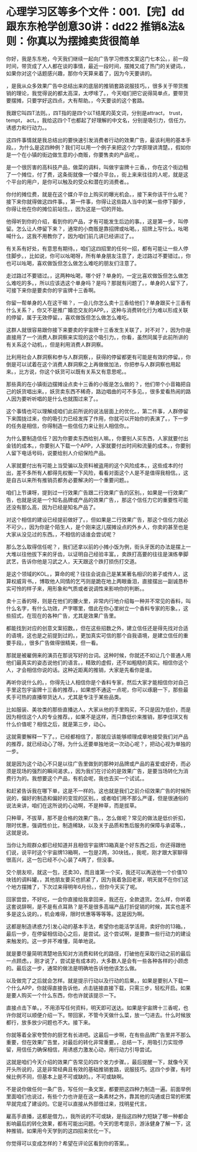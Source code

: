 # 心理学习区等多个文件：001.【完】dd跟东东枪学创意30讲：dd22 推销&法&则：你真以为摆摊卖货很简单

你好，我是东东枪，今天我们继续一起向广告学习修炼文案这门七本公。，前一段时间，带货成了人人都在谈的事情，最近一段时间，摆摊又成了热门的关键词。，如果你对这个话题感兴趣，那你今天算来着了，因为今天要讲的。

，是我从众多效果广告中总结出来的底层的推销套路说服技巧。，很多关于带货推销的理论，我觉得说的都太高深，太啰嗦了。，今天咱们把它说得简单点，要带货要摆摊，只要学好这四点，大有帮助。，今天要谈的这个套路。

我跟它叫四T法则。，四T指的是四个以T结尾的英文词，分别是attract， trust， tempt， act。，我给这四个T也都起了好理解的中文名，分别是吸引力，信任力，诱惑力和行动力。。

这四件事情就是我总结出的要快速引发消费者行动的效果广告，最该利用的基本手段。，为什么是这四种例？我们可以用一个例子来把这个力学原理讲清楚。，假如你是一个在小镇的街边做生意的小商贩，你要售卖的产品呢，。

是一个很厉害的高科技产品，做菜的调料，叫做宇宙牌十三香。，你在这个街边租了一个摊位，付了费，这条街就像一个媒介平台。，街上来来往往的人呢，就是这个平台的用户，是你可以触及的受众和潜在的消费者。。

你付的摊位费，就是在这个媒介平台上购买的曝光机会。，接下来你该干什么呢？接下来你就得做这四件事。，第一件事，你得让这些路人当中的某一些停下脚步，你得让他在你的摊位前站住。，因为这是一切的开始。

他得听到你的介绍，看到你的产品，才有可能发生后边的事。，这是第一步，叫停留。怎么让人停留下来？，通常的小商贩是靠招牌或吆喝。，招牌上写什么，吆喝喊什么，这我不用教你了，因为咱们前几讲已经讲过了。。

有关系有好处，有意思有期待。，咱们这四招里的任何一招，都有可能让一些人停住脚步。，比如说，你可以吆喝呀，所有单身朋友注意了，走过路过不要错过。，你也可以吆喝，喜欢做饭但怎么做怎么难吃的朋友们注意了。

走过路过不要错过。，这两种吆喝，哪个好？单身的，一定比喜欢做饭但怎么做怎么难吃的多。，所以应该选这个单身吗？是吗？那就有问题了。，单身的人留下了，可接下来你是要卖你的宇宙牌十三香啊。

你留一帮单身的人在这干嘛？，一会儿你怎么卖十三香给他们？单身跟买十三香有什么关系？，你又不是推广婚恋交友的APP。，这种与消费转化行为难以形成关联的停留，属于无效停留。，喜欢做饭但怎么做怎么难吃。

这群人就很容易跟你接下来要卖的宇宙牌十三香发生关联了，对不对？，因为你是直接用了一个消费人群洞察来实现的这个吸引力。，你看，虽然同属于此前所讲的有关系这个动机，，但是利用消费人群洞察。

比利用社会人群洞察和参与人群洞察，，获得的停留都更有可能是有效的停留。，你倒是可以试着在这个消费人群洞察之上再做做加法，你把参与人群洞察也用起来。，比方说，你这个妖货可以既有关系又有意思呢。。

那些真的在小镇街边摆摊设点卖十三香的小贩是怎么做的？，他们带个小音箱把自己的妖货唱出来。，妖货卖东西不稀奇，路边唱曲的可不多见。，很多爱看热闹的路人因为要听听唱的是什么也就围过来了。。

这个事情也可以理解成咱们此前所说的说法层面上的优化。，第二件事，人群停留下来围拢过来，你的吸引力已经发挥了作用，你就可以开始你的表演了。，下一步的任务是相信，你得制造一些信任力来让别人相信你。。

为什么要制造信任？因为你要卖东西给别人嘛。，你要别人买东西，人家就要付出金钱的成本。，你要别人下载一个APP，人家就要付出时间和流量的成本。，你要别人留下电话号码，说要给别人介绍保险产品。

人家就要付出有可能上当受骗以及资料被盗用的这个风险成本。，这些成本的付出，差不多所有人都得先权衡一下风险，看看对面这个人是不是值得我相信。，这是自古以来所有推销员都务必要解决的一个重要问题。。

咱们上节课呀，提到过一行效果广告跟二行效果广告的区别。，如果是一行效果广告，也就是说是一个知名品牌或产品的效果广告，，那这个信任力它的重要性可能还没有那么高，因为已经是知名产品了。

对这个相信的建设已经提前做好了。，但如果是二行效果广告，那这个信任力就必不可少。，因为你是个陌生人，是个刚来这儿摆摊设点的外乡人，你卖的甚至也是大家从没见过的东西。，不相信的话谁会尝试呢？

那么怎么取得信任呢？，我们还拿以前的小摊小饭为例，街头牙医的办法是摆上一大堆以往他拔下来的牙齿，以证明自己经验丰富。，卖跌打高要的往往是演练拳脚武艺，告诉你他是习武之人，天天跟这个跌打损伤打交道。

是这个领域的KOL。，算命的呢？往往会说自己是某某著名相识的弟子或传人，这算权威背书。，博取他人同情的乞丐则是跪在地上两眼垂泪，直接摆出一副诚恳朴实可怜的样子来，用形象和气质或者说调性来影响你的判断。。

卖十三香的呀，则是在他们的腰火里，非常内行地介绍每一种并不常见的香料，叫什么名字，有什么功效，产字哪里，借此在你心里树立一个香料专家的形象。，这些招式，在现在的各种广告，尤其是效果广告里。

都能找到对应的创意文案招数。，但在这些招数之外，建立信任还是得先找对合适的语境，这也是之前提到过的。，更加真实可信的那个自我语境，是建立信任的重要手段。，很多广告做得很精美，但一看。

那就是被雇佣来的演员在那说写好的台词。这种时候，你就还不如让几个普通人用他们最真实的姿态说他们的语言。，精致的虚假，还不如粗糙的真实。相信你这个人，才会相信你说的话。这种近距离的推销，大家是先看你是谁。

再听你说什么的。，你得先让人相信你是个香料专家，然后大家才能相信你对自己手里这包宇宙牌十三香的推荐。，如果想不通这一点呢，你可以琢磨一下，那些最炙手可热的直播带货达人，尤其是专注于某些品类。

比如服装、美妆类的那些直播达人，大家从他的手里购买，不只是因为低价，而是因为相信这个人的专业推荐。，如果不是这样，而只靠低价来推销，那李佳琪又有什么价值呢？相信之后，就是第三步，动心。

这就需要解释一下了。，已经都相信了，那就应该能够顺理成章地接受我们对产品的推荐，就已经动心了呀。为什么还要单独地说一次动心呢？，把动心视为单独的一步。

就是因为这个动心不只是以往广告里做到的那种对品牌或产品的喜爱或好奇，而必须是现场的强烈的瞬间渴求。，因为我们在讨论的是效果广告，是要当场转化为消费行为的。我想要这个产品，有机会呢，我也去买一个试试。。

和赶紧告诉我在哪下单，这是不一样的。这也就是我们之前介绍效果广告的时候所说的，偏好的制造和偏好的变现的区别。，或者咱们用不那么严谨，但是很通俗的说法来讲，咱们在这所说的心动啊，不是种草，而是拔草。

只种草，不拔草，那不是合格的效果广告。，怎么做呢？常见的做法是低价折扣，限时优惠，强调性价比，制造稀缺，以及关于品质和售后服务的保障与承诺等。，这就是说。

当你让为观群众都已经知道并且相信宇宙牌13箱真是个好东西之后，你还得跟他们说，说平时这个宇宙牌13箱啊，一包是2两，30块钱。，我呢，刚才跟大家聊得很高兴，这一包已经不小心装了4两了，但没事。

交个朋友呗，就这一包，还卖30，而且谁第一个买，我还可以再送他一个价值10块钱的调料罐。，其他朋友要买也抓紧了，因为我着急回老家，明天就不在你们这个地方摆摊了，下次过来得明年6月份。，但你今天买了呢。

回家尝尝，不好吃，一会你直接给我拿回来，我还在，全款退货。怎么样，你听着这套说辞啊，是不是有点耳熟？是不是很多高端产品打折促销的时候，其实也差不多是这么说的。，机会难得，限时优惠等等等等。这是因为啊。

这都是制造诱惑力引发心动的基本手法，希望你也能活学活用，卖好你的13箱。，最后一步，在停留相信动心之后，是尝试。这个尝试啊，是要靠一些行动力的建设来触发的。这一步并不难懂，简单地说。

就是要尽量简明清楚地告知对方消费和转化的路径，打破他在采取行动之前的最后一点顾虑。，刚才说了，尝试是有成本的，大多数人是会有一些各种各样的小顾虑的。最后这一步，通常的做法是明确地告诉他他该怎么做。

以及做完了之后就会怎样。就是提示行动以及行动的后果。，如果是要别人下载一个什么APP，你就得直接告诉他，点击链接直接下载，只需三步，轻松开启。如果是要人购买一个什么东西，你也许就该提示一下。

直接点击下单。，不用添写任何资料，明天即可送达。如果是宇宙牌十三香呢，也许你就可以顺便介绍一下。带回家，不管今天做什么菜，放一勺进去。什么时候放都行，放多放少问题也不大。接下来。

你就等着全家夸赞你的厨艺有长进吧。这最后一步啊，在有些品牌广告里并不那么重要，但在效果广告里，对最后的转化非常重要。，总结一下，用吸引力实现停留，用信任力确保相信，用诱惑力激发心动，用行动力引导尝试。

这就是咱们今天介绍的效果广告常见的四个发力步骤。，最后提醒一下，就像今天开头所说的，这是非常经典且有效的基础推销套路，说服技巧。这四个步骤，有时候比例不同，但基本上是不可或缺的。，不可或缺啊。

不是说你做任何一条广告，写任何一条文案，都要把这四种力制造一遍。前面举例里面咱们也说过，有些个力也许是在这一条素材之外，靠其他的沟通或日常的积累早就完成了建设的。它是可以直接从外部借过来，找明星代言。

雇高手直播，这都是借力。，我所说的不可或缺，是指这四种力短缺了哪一种都会影响最后的转化效果，都有可能出问题。今天的思考提示，游泳健身了解一下，这种推销，如果用今天学到的这四招来优化一下。

你觉得可以变成怎样的？希望在评论区看到你的答案。。